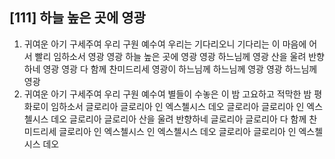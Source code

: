 ## [111] 하늘 높은 곳에 영광

1) 귀여운 아기 구세주여 우리 구원 예수여 우리는 기다리오니 기다리는 이 마음에 어서 빨리 임하소서 영광 영광 하늘 높은 곳에 영광 영광 하느님께 영광 산을 울려 반향하네 영광 영광 다 함께 찬미드리세 영광이 하느님께 하느님께 영광 영광 하느님께 영광
2) 귀여운 아기 구세주여 우리 구원 예수여 별들이 수놓은 이 밤 고요하고 적막한 밤 평화로이 임하소서 글로리아 글로리아 인 엑스첼시스 데오 글로리아 글로리아 인 엑스첼시스 데오 글로리아 글로리아 산을 울려 반향하네 글로리아 글로리아 다 함께 찬미드리세 글로리아 인 엑스첼시스 인 엑스첼시스 데오 글로리아 글로리아 인 엑스첼시스 데오
